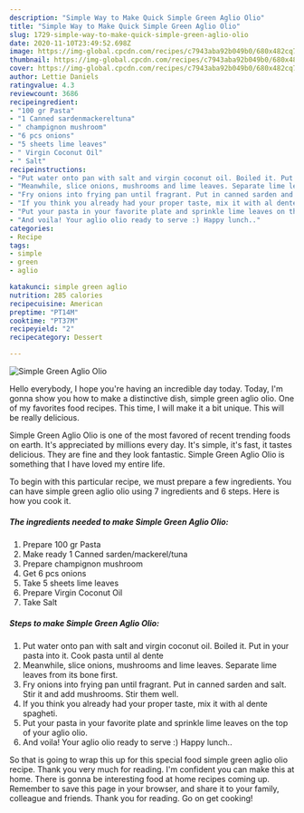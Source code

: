 ```yaml
---
description: "Simple Way to Make Quick Simple Green Aglio Olio"
title: "Simple Way to Make Quick Simple Green Aglio Olio"
slug: 1729-simple-way-to-make-quick-simple-green-aglio-olio
date: 2020-11-10T23:49:52.698Z
image: https://img-global.cpcdn.com/recipes/c7943aba92b049b0/680x482cq70/simple-green-aglio-olio-recipe-main-photo.jpg
thumbnail: https://img-global.cpcdn.com/recipes/c7943aba92b049b0/680x482cq70/simple-green-aglio-olio-recipe-main-photo.jpg
cover: https://img-global.cpcdn.com/recipes/c7943aba92b049b0/680x482cq70/simple-green-aglio-olio-recipe-main-photo.jpg
author: Lettie Daniels
ratingvalue: 4.3
reviewcount: 3686
recipeingredient:
- "100 gr Pasta"
- "1 Canned sardenmackereltuna"
- " champignon mushroom"
- "6 pcs onions"
- "5 sheets lime leaves"
- " Virgin Coconut Oil"
- " Salt"
recipeinstructions:
- "Put water onto pan with salt and virgin coconut oil. Boiled it. Put in your pasta into it. Cook pasta until al dente"
- "Meanwhile, slice onions, mushrooms and lime leaves. Separate lime leaves from its bone first."
- "Fry onions into frying pan until fragrant. Put in canned sarden and salt. Stir it and add mushrooms. Stir them well."
- "If you think you already had your proper taste, mix it with al dente spagheti."
- "Put your pasta in your favorite plate and sprinkle lime leaves on the top of your aglio olio."
- "And voila! Your aglio olio ready to serve :) Happy lunch.."
categories:
- Recipe
tags:
- simple
- green
- aglio

katakunci: simple green aglio 
nutrition: 285 calories
recipecuisine: American
preptime: "PT14M"
cooktime: "PT37M"
recipeyield: "2"
recipecategory: Dessert

---
```



![Simple Green Aglio Olio](https://img-global.cpcdn.com/recipes/c7943aba92b049b0/680x482cq70/simple-green-aglio-olio-recipe-main-photo.jpg)

Hello everybody, I hope you're having an incredible day today. Today, I'm gonna show you how to make a distinctive dish, simple green aglio olio. One of my favorites food recipes. This time, I will make it a bit unique. This will be really delicious.



Simple Green Aglio Olio is one of the most favored of recent trending foods on earth. It's appreciated by millions every day. It's simple, it's fast, it tastes delicious. They are fine and they look fantastic. Simple Green Aglio Olio is something that I have loved my entire life.


To begin with this particular recipe, we must prepare a few ingredients. You can have simple green aglio olio using 7 ingredients and 6 steps. Here is how you cook it.

<!--inarticleads1-->

##### The ingredients needed to make Simple Green Aglio Olio:

1. Prepare 100 gr Pasta
1. Make ready 1 Canned sarden/mackerel/tuna
1. Prepare  champignon mushroom
1. Get 6 pcs onions
1. Take 5 sheets lime leaves
1. Prepare  Virgin Coconut Oil
1. Take  Salt




<!--inarticleads2-->

##### Steps to make Simple Green Aglio Olio:

1. Put water onto pan with salt and virgin coconut oil. Boiled it. Put in your pasta into it. Cook pasta until al dente
1. Meanwhile, slice onions, mushrooms and lime leaves. Separate lime leaves from its bone first.
1. Fry onions into frying pan until fragrant. Put in canned sarden and salt. Stir it and add mushrooms. Stir them well.
1. If you think you already had your proper taste, mix it with al dente spagheti.
1. Put your pasta in your favorite plate and sprinkle lime leaves on the top of your aglio olio.
1. And voila! Your aglio olio ready to serve :) Happy lunch..




So that is going to wrap this up for this special food simple green aglio olio recipe. Thank you very much for reading. I'm confident you can make this at home. There is gonna be interesting food at home recipes coming up. Remember to save this page in your browser, and share it to your family, colleague and friends. Thank you for reading. Go on get cooking!
